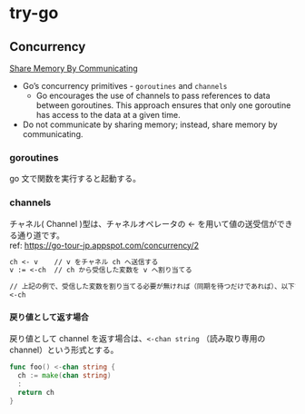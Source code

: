 # try-go

## Concurrency

[Share Memory By Communicating](https://go.dev/blog/codelab-share)

- Go’s concurrency primitives - `goroutines` and `channels`
  - Go encourages the use of channels to pass references to data between goroutines. This approach ensures that only one goroutine has access to the data at a given time.
- Do not communicate by sharing memory; instead, share memory by communicating.

### goroutines

go 文で関数を実行すると起動する。

### channels

チャネル( Channel )型は、チャネルオペレータの <- を用いて値の送受信ができる通り道です。\
ref: <https://go-tour-jp.appspot.com/concurrency/2>

```txt
ch <- v    // v をチャネル ch へ送信する
v := <-ch  // ch から受信した変数を v へ割り当てる

// 上記の例で、受信した変数を割り当てる必要が無ければ（同期を待つだけであれば）、以下でも良い。
<-ch
```

#### 戻り値として返す場合

戻り値として channel を返す場合は、`<-chan string` （読み取り専用の channel）という形式とする。

```go
func foo() <-chan string {
  ch := make(chan string)
  :
  return ch
}
```
